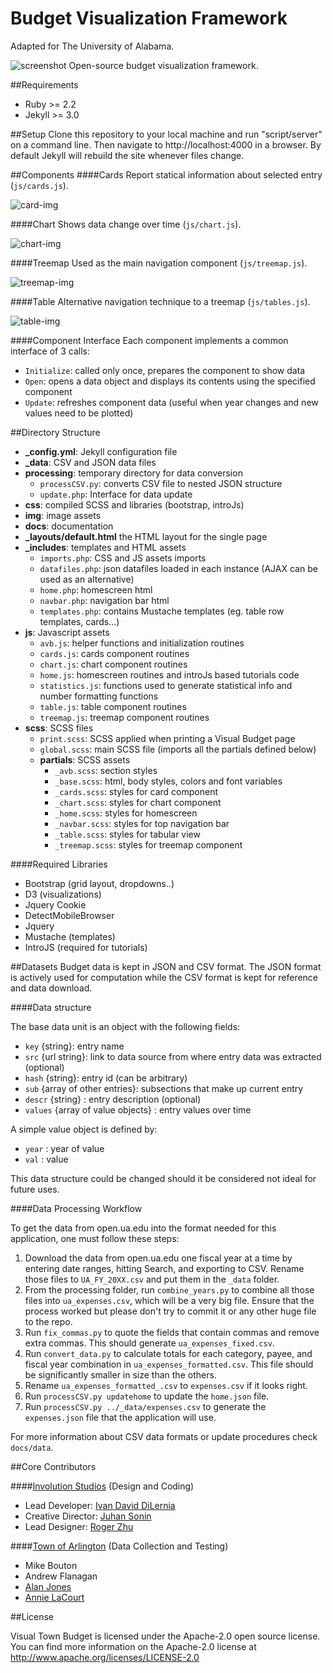 Budget Visualization Framework
======== 

Adapted for The University of Alabama.

![screenshot](https://raw.github.com/goinvo/Visual-Town-Budget/develop/docs/img/example_screenshot.png)
Open-source budget visualization framework.


##Requirements
* Ruby >= 2.2
* Jekyll >= 3.0

##Setup
Clone this repository to your local machine and run "script/server" on a command line. Then navigate to http://localhost:4000 in a browser. By default Jekyll will rebuild the site whenever files change.

##Components
####Cards
Report statical information about selected entry (`js/cards.js`).

![card-img](https://raw.github.com/goinvo/Visual-Town-Budget/develop/docs/img/cards.png)

####Chart
Shows data change over time (`js/chart.js`).

![chart-img](https://raw.github.com/goinvo/Visual-Town-Budget/develop/docs/img/chart.png)


####Treemap
Used as the main navigation component (`js/treemap.js`).

![treemap-img](https://raw.github.com/goinvo/Visual-Town-Budget/develop/docs/img/treemap.png)

####Table
Alternative navigation technique to a treemap (`js/tables.js`).

![table-img](https://raw.github.com/goinvo/Visual-Town-Budget/develop/docs/img/table.png)

####Component Interface
Each component implements a common interface of 3 calls:

* `Initialize`: called only once, prepares the component to show data
* `Open`: opens a data object and displays its contents using the specified component
* `Update`: refreshes component data (useful when year changes and new values need to be plotted)

##Directory Structure
*  **_config.yml**: Jekyll configuration file
*  **_data**: CSV and JSON data files
*  **processing**:   temporary directory for data conversion
      *  `processCSV.py`: converts CSV file to nested JSON structure
      *  `update.php`: Interface for data update
*  **css**: compiled SCSS and libraries (bootstrap, introJs)
*  **img**: image assets
*  **docs**: documentation
*  **_layouts/default.html** the HTML layout for the single page
*  **_includes**: templates and HTML assets
      *  `imports.php`: CSS and JS assets imports
      *  `datafiles.php`: json datafiles loaded in each instance (AJAX can be used as an alternative)
      *  `home.php`: homescreen html
      *  `navbar.php`: navigation bar html
      *  `templates.php`: contains Mustache templates (eg. table row templates, cards...)
*  **js**:  Javascript assets
      *  `avb.js`: helper functions and initialization routines
      *  `cards.js`: cards component routines
      *  `chart.js`: chart component routines
      *  `home.js`: homescreen routines and introJs based tutorials code
      *  `statistics.js`: functions used to generate statistical info and number formatting functions
      *  `table.js`: table component routines
      *  `treemap.js`: treemap component routines
*  **scss**: SCSS files
      *  `print.scss`:  SCSS applied when printing a Visual Budget page
      *  `global.scss`: main SCSS file (imports all the partials defined below)
      *  **partials**: SCSS assets
           *  `_avb.scss`:  section styles
           *  `_base.scss`: html, body styles, colors and font variables
           *  `_cards.scss`: styles for card component
           *  `_chart.scss`: styles for chart component
           *  `_home.scss`: styles for homescreen
           *  `_navbar.scss`: styles for top navigation bar
           *  `_table.scss`: styles for tabular view
           *  `_treemap.scss`: styles for treemap component

####Required Libraries
*  Bootstrap (grid layout, dropdowns..)
*  D3 (visualizations)
*  Jquery Cookie
*  DetectMobileBrowser
*  Jquery
*  Mustache (templates)
*  IntroJS (required for tutorials)

##Datasets
Budget data is kept in JSON and CSV format. The JSON format is actively used for computation while the CSV format is kept for reference and data download.

####Data structure

The base data unit is an object with the following fields:

*  `key` {string}: entry name
*  `src` {url string}: link to data source from where entry data was extracted (optional)
*  `hash` {string}: entry id (can be arbitrary)
*  `sub` {array of other entries}: subsections that make up current entry
*  `descr` {string} : entry description (optional)
*  `values` {array of value objects} : entry values over time

A simple value object is defined by:

*  `year` : year of value
*  `val` : value

This data structure could be changed should it be considered not ideal for future uses.


####Data Processing Workflow

To get the data from open.ua.edu into the format needed for this application, one must follow these steps:

1. Download the data from open.ua.edu one fiscal year at a time by entering date ranges, hitting Search, and exporting to CSV. Rename those files to `UA_FY_20XX.csv` and put them in the `_data` folder.
2. From the processing folder, run `combine_years.py` to combine all those files into `ua_expenses.csv`, which will be a very big file. Ensure that the process worked but please don't try to commit it or any other huge file to the repo.
3. Run `fix_commas.py` to quote the fields that contain commas and remove extra commas. This should generate `ua_expenses_fixed.csv`.
4. Run `convert_data.py` to calculate totals for each category, payee, and fiscal year combination in `ua_expenses_formatted.csv`. This file should be significantly smaller in size than the others.
5. Rename `ua_expenses_formatted_.csv` to `expenses.csv` if it looks right.
6. Run `processCSV.py updatehome` to update the `home.json` file.
7. Run `processCSV.py ../_data/expenses.csv` to generate the `expenses.json` file that the application will use.

For more information about CSV data formats or update procedures check `docs/data`.

##Core Contributors

####[Involution Studios](http://goinvo.com) (Design and Coding)

*  Lead Developer: [Ivan David DiLernia](http://idilernia.com)
*  Creative Director: [Juhan Sonin](http://twitter.com/jsonin)
*  Lead Designer: [Roger Zhu](http://cargocollective.com/xingjie)

####[Town of Arlington](http://arlingtonma.gov) (Data Collection and Testing)

*  Mike Bouton
*  Andrew Flanagan
*  [Alan Jones](http://www.carr-jones.com/)
*  [Annie LaCourt](https://twitter.com/annielacourt)


##License

Visual Town Budget is licensed under the Apache-2.0 open source license. You can find more information on the Apache-2.0 license at http://www.apache.org/licenses/LICENSE-2.0
